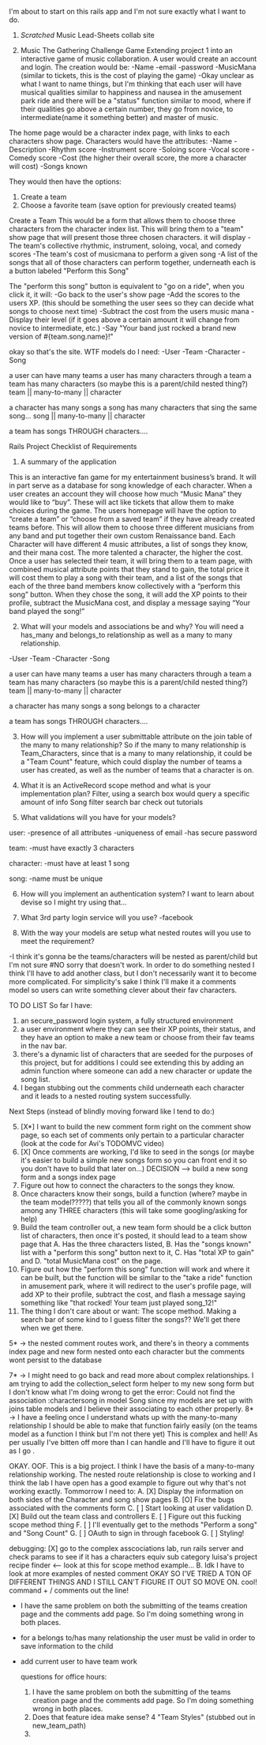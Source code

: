 I'm about to start on this rails app and I'm not sure exactly what I want to do.

1. *Scratched* Music Lead-Sheets collab site

2. Music The Gathering Challenge Game
  Extending project 1 into an interactive game of music collaboration.
  A user would create an account and login. The creation would be:
  -Name
  -email
  -password
  -MusicMana (similar to tickets, this is the cost of playing the game)
  -Okay unclear as what I want to name things, but I'm thinking that each user will have musical qualities similar to happiness and nausea in the amusement park ride and there will be a "status" function similar to mood, where if their qualities go above a certain number, they go from novice, to intermediate(name it something better) and master of music.

  The home page would be a character index page, with links to each characters show page.
  Characters would have the attributes:
  -Name
  -Description
  -Rhythm score
  -Instrument score
  -Soloing score
  -Vocal score
  -Comedy score
  -Cost (the higher their overall score, the more a character will cost)
  -Songs known

   They would then have the options:
  1. Create a team
  2. Choose a favorite team (save option for previously created teams)

  Create a Team
  This would be a form that allows them to choose three characters from the character index list. This will bring them to a "team" show page that will present those three chosen characters. it will display
  -The team's collective rhythmic, instrument, soloing, vocal, and comedy scores
  -The team's cost of musicmana to perform a given song
  -A list of the songs that all of those characters can perform together,
  underneath each is a button labeled "Perform this Song"

The "perform this song" button is equivalent to "go on a ride", when you click it, it will:
-Go back to the user's show page
-Add the scores to the users XP. (this should be something the user sees so they can decide what songs to choose next time)
-Subtract the cost from the users music mana
-Display their level (if it goes above a certain amount it will change from novice to intermediate, etc.)
-Say "Your band just rocked a brand new version of #{team.song.name}!"

okay so that's the site. WTF models do I need:
-User
-Team
-Character
-Song

a user can have many teams
a user has many characters through a team
a team has many characters (so maybe this is a parent/child nested thing?)
team || many-to-many || character

a character has many songs
a song has many characters that sing the same song...
song || many-to-many || character

a team has songs THROUGH characters....




Rails Project Checklist of Requirements

1. A summary of the application

This is an interactive fan game for my entertainment business’s brand. It will in part serve as a database for song knowledge of each character. When a user creates an account they will choose how much “Music Mana” they would like to “buy”.  These will act like tickets that allow them to make choices during the game. The users homepage will have the option to “create a team” or “choose from a saved team” if they have already created teams before. This will allow them to choose three different musicians from any band and put together their own custom Renaissance band. Each Character will have different 4 music attributes, a list of songs they know, and their mana cost. The more talented a character, the higher the cost. Once a user has selected their team, it will bring them to a team page, with combined musical attribute points that they stand to gain, the total price it will cost them to play a song with their team, and a list of the songs that each of the three band members know collectively with a “perform this song” button. When they chose the song, it will add the XP points to their profile, subtract the MusicMana cost, and display a message saying “Your band played the song!”


2. What will your models and associations be and why? You will need a has_many and belongs_to relationship as well as a many to many relationship.

-User
-Team
-Character
-Song

a user can have many teams
a user has many characters through a team
a team has many characters (so maybe this is a parent/child nested thing?)
team || many-to-many || character


a character has many songs
a song belongs to a character

a team has songs THROUGH characters....


3. How will you implement a user submittable attribute on the join table of the many to many relationship?
So if the many to many relationship is Team_Characters, since that is a many to many relationship, it could be a "Team Count" feature, which could display the number of teams a user has created, as well as the number of teams that a character is on.



4. What it is an ActiveRecord scope method and what is your implementation plan?
	Filter, using a search box would query a specific amount of info
	Song filter search bar check out tutorials

5. What validations will you have for your models?

user:
-presence of all attributes
-uniqueness of email
-has secure password

team:
-must have exactly 3 characters

character:
-must have at least 1 song

song:
-name must be unique


6. How will you implement an authentication system?
	I want to learn about devise so I might try using that...

7. What 3rd party login service will you use?
-facebook

8. With the way your models are setup what nested routes will you use to meet the requirement?

-I think it's gonna be the teams/characters will be nested as parent/child but I'm not sure #NO sorry that doesn't work.
In order to do something nested I think I'll have to add another class, but I don't necessarily want it to become more complicated. For simplicity's sake I think I'll make it a comments model so users can write something clever about their fav characters.


TO DO LIST
So far I have:
1. an secure_password login system, a fully structured environment
2. a user environment where they can see their XP points, their status, and they have an option to make a new team or choose from their fav teams in the nav bar.
3. there's a dynamic list of characters that are seeded for the purposes of this project, but for additions I could see extending this by adding an admin function where someone can add a new character or update the song list.
4. I began stubbing out the comments child underneath each character and it leads to a nested routing system successfully.

Next Steps (instead of blindly moving forward like I tend to do:)

5. [X*] I want to build the new comment form right on the comment show page, so each set of comments only pertain to a particular character (look at the code for Avi's TODOMVC video)
6. [X] Once comments are working, I'd like to seed in the songs (or maybe it's easier to build a simple new songs form so you can front end it so you don't have to build that later on...) DECISION --> build a new song form and a songs index page
7. Figure out how to connect the characters to the songs they know.
8. Once characters know their songs, build a function (where? maybe in the team model?????) that tells you all of the commonly known songs among any THREE characters (this will take some googling/asking for help)
9. Build the team controller out, a new team form should be a click button list of characters, then once it's posted, it should lead to a team show page that A. Has the three characters listed, B. Has the "songs known" list with a "perform this song" button next to it, C. Has "total XP to gain" and D. "total MusicMana cost" on the page.
10. Figure out how the "perform this song" function will work and where it can be built, but the function will be similar to the "take a ride" function in amusement park, where it will redirect to the user's profile page, will add XP to their profile, subtract the cost, and flash a message saying something like "that rocked! Your team just played song_12!"
11. The thing I don't care about or want: The scope method. Making a search bar of some kind to I guess filter the songs?? We'll get there when we get there.


5* -> the nested comment routes work, and there's in theory a comments index page and new form nested onto each character but the comments wont persist to the database

7* -> I might need to go back and read more about complex relationships. I am trying to add the collection_select form helper to my new song form but I don't know what I'm doing wrong to get the error:
Could not find the association :charactersong in model Song
since my models are set up with joins table models and I believe their associating to each other properly.
8* -> I have a feeling once I understand whats up with the many-to-many relationship I should be able to make that function fairly easily (on the teams model as a function I think but I'm not there yet)
This is complex and hell! As per usually I've bitten off more than I can handle and I'll have to figure it out as I go .


OKAY. OOF. This is a big project. I think I have the basis of a many-to-many relationship working. The nested route relationship is close to working and I think the lab I have open has a good example to figure out why that's not working exactly. Tommorrow I need to:
  A. [X] Display the information on both sides of the Character and song show pages
  B. [O] Fix the bugs associated with the comments form
  C. [ ] Start looking at user validation
  D. [X] Build out the team class and controllers
  E. [ ] Figure out this fucking scope method thing
  F. [ ] I'll eventually get to the methods "Perform a song" and "Song Count"
  G. [ ] OAuth to sign in through facebook
  G. [ ] Styling!



  debugging:
  [X] go to the complex asscociations lab, run rails server and check params to see if it has a characters equiv sub category
  luisa's project recipe finder <-- look at this for scope method example...
  B. Idk I have to look at more examples of nested comment OKAY SO I'VE TRIED A TON OF DIFFERENT THINGS AND I STILL CAN'T FIGURE IT OUT SO MOVE ON.
cool! command + / comments out the line!
  - I have the same problem on both the submitting of the teams creation page and the comments add page. So I'm doing something wrong in both places.
- for a belongs to/has many relationship the user must be valid in order to save information to the child
- add current user to have team work

  questions for office hours:
  1. I have the same problem on both the submitting of the teams creation page and the comments add page. So I'm doing something wrong in both places.
  2. Does that feature idea make sense? 4 "Team Styles" (stubbed out in new_team_path)
  3.
